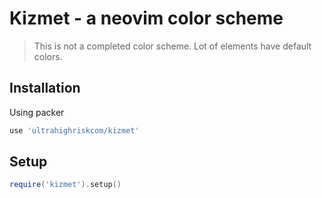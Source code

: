 # Kizmet - a neovim color scheme

> This is not a completed color scheme. Lot of elements have default colors.

## Installation

Using packer

```lua
use 'ultrahighriskcom/kizmet'
```

## Setup

```lua
require('kizmet').setup()
```
